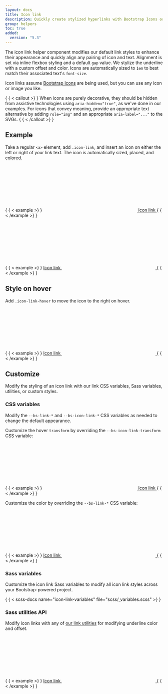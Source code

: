 ```yaml
---
layout: docs
title: Icon link
description: Quickly create stylized hyperlinks with Bootstrap Icons or other icons.
group: helpers
toc: true
added:
  version: "5.3"
---
```


The icon link helper component modifies our default link styles to enhance their
appearance and quickly align any pairing of icon and text. Alignment is set via
inline flexbox styling and a default `gap` value. We stylize the underline with
a custom offset and color. Icons are automatically sized to `1em` to best match
their associated text's `font-size`.

Icon links assume [Bootstrap Icons](https://icons.getbootstrap.com) are being
used, but you can use any icon or image you like.

{ { < callout >} }
When icons are purely decorative, they should be hidden from assistive
technologies using `aria-hidden="true"`, as we've done in our examples. For
icons that convey meaning, provide an appropriate text alternative by adding
`role="img"` and an appropriate `aria-label="..."` to the SVGs.
{ { < /callout >} }

## Example

Take a regular `<a>` element, add `.icon-link`, and insert an icon on either the
left or right of your link text. The icon is automatically sized, placed, and
colored.

{ { < example >} }
<a class="icon-link" href="#">
<svg class="bi" aria-hidden="true"><use xlink:href="#box-seam"></use></svg>
Icon link
</a>
{ { < /example >} }

{ { < example >} }
<a class="icon-link" href="#">
Icon link
<svg class="bi" aria-hidden="true"><use xlink:href="#arrow-right"></use></svg>
</a>
{ { < /example >} }

## Style on hover

Add `.icon-link-hover` to move the icon to the right on hover.

{ { < example >} }
<a class="icon-link icon-link-hover" href="#">
Icon link
<svg class="bi" aria-hidden="true"><use xlink:href="#arrow-right"></use></svg>
</a>
{ { < /example >} }

## Customize

Modify the styling of an icon link with our link CSS variables, Sass variables,
utilities, or custom styles.

### CSS variables

Modify the `--bs-link-*` and `--bs-icon-link-*` CSS variables as needed to
change the default appearance.

Customize the hover `transform` by overriding the `--bs-icon-link-transform` CSS
variable:

{ { < example >} }
<a class="icon-link icon-link-hover" style="--bs-icon-link-transform: translate3d(0, -.125rem, 0);" href="#">
<svg class="bi" aria-hidden="true"><use xlink:href="#clipboard"></use></svg>
Icon link
</a>
{ { < /example >} }

Customize the color by overriding the `--bs-link-*` CSS variable:

{ { < example >} }
<a class="icon-link icon-link-hover" style="--bs-link-hover-color-rgb: 25, 135, 84;" href="#">
Icon link
<svg class="bi" aria-hidden="true"><use xlink:href="#arrow-right"></use></svg>
</a>
{ { < /example >} }

### Sass variables

Customize the icon link Sass variables to modify all icon link styles across
your Bootstrap-powered project.

{ { < scss-docs name="icon-link-variables" file="scss/_variables.scss" >} }

### Sass utilities API

Modify icon links with any of [our link utilities](/utilities/link/.md) for modifying underline color and offset.

{ { < example >} }
<a class="icon-link icon-link-hover link-success link-underline-success link-underline-opacity-25" href="#">
Icon link
<svg class="bi" aria-hidden="true"><use xlink:href="#arrow-right"></use></svg>
</a>
{ { < /example >} }
